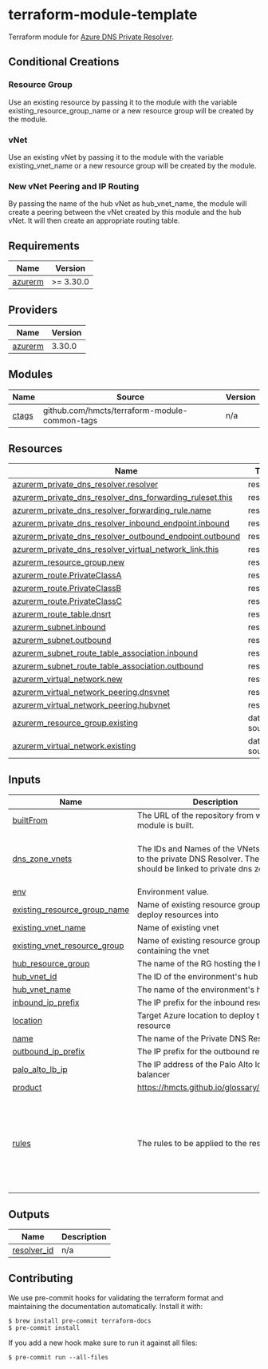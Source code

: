 # terraform-module-template

<!-- TODO fill in resource name in link to product documentation -->
Terraform module for [Azure DNS Private Resolver](https://learn.microsoft.com/en-gb/azure/dns/dns-private-resolver-overview).

## Conditional Creations 
### Resource Group 
Use an existing resource by passing it to the module with the variable existing_resource_group_name or a new resource group will be created by the module.

### vNet
Use an existing vNet by passing it to the module with the variable existing_vnet_name or a new resource group will be created by the module.

### New vNet Peering and IP Routing
By passing the name of the hub vNet as hub_vnet_name, the module will create a peering between the vNet created by this module and the hub vNet.  It will then create an appropriate routing table.


<!-- BEGIN_TF_DOCS -->
## Requirements

| Name | Version |
|------|---------|
| <a name="requirement_azurerm"></a> [azurerm](#requirement\_azurerm) | >= 3.30.0 |

## Providers

| Name | Version |
|------|---------|
| <a name="provider_azurerm"></a> [azurerm](#provider\_azurerm) | 3.30.0 |

## Modules

| Name | Source | Version |
|------|--------|---------|
| <a name="module_ctags"></a> [ctags](#module\_ctags) | github.com/hmcts/terraform-module-common-tags | n/a |

## Resources

| Name | Type |
|------|------|
| [azurerm_private_dns_resolver.resolver](https://registry.terraform.io/providers/hashicorp/azurerm/latest/docs/resources/private_dns_resolver) | resource |
| [azurerm_private_dns_resolver_dns_forwarding_ruleset.this](https://registry.terraform.io/providers/hashicorp/azurerm/latest/docs/resources/private_dns_resolver_dns_forwarding_ruleset) | resource |
| [azurerm_private_dns_resolver_forwarding_rule.name](https://registry.terraform.io/providers/hashicorp/azurerm/latest/docs/resources/private_dns_resolver_forwarding_rule) | resource |
| [azurerm_private_dns_resolver_inbound_endpoint.inbound](https://registry.terraform.io/providers/hashicorp/azurerm/latest/docs/resources/private_dns_resolver_inbound_endpoint) | resource |
| [azurerm_private_dns_resolver_outbound_endpoint.outbound](https://registry.terraform.io/providers/hashicorp/azurerm/latest/docs/resources/private_dns_resolver_outbound_endpoint) | resource |
| [azurerm_private_dns_resolver_virtual_network_link.this](https://registry.terraform.io/providers/hashicorp/azurerm/latest/docs/resources/private_dns_resolver_virtual_network_link) | resource |
| [azurerm_resource_group.new](https://registry.terraform.io/providers/hashicorp/azurerm/latest/docs/resources/resource_group) | resource |
| [azurerm_route.PrivateClassA](https://registry.terraform.io/providers/hashicorp/azurerm/latest/docs/resources/route) | resource |
| [azurerm_route.PrivateClassB](https://registry.terraform.io/providers/hashicorp/azurerm/latest/docs/resources/route) | resource |
| [azurerm_route.PrivateClassC](https://registry.terraform.io/providers/hashicorp/azurerm/latest/docs/resources/route) | resource |
| [azurerm_route_table.dnsrt](https://registry.terraform.io/providers/hashicorp/azurerm/latest/docs/resources/route_table) | resource |
| [azurerm_subnet.inbound](https://registry.terraform.io/providers/hashicorp/azurerm/latest/docs/resources/subnet) | resource |
| [azurerm_subnet.outbound](https://registry.terraform.io/providers/hashicorp/azurerm/latest/docs/resources/subnet) | resource |
| [azurerm_subnet_route_table_association.inbound](https://registry.terraform.io/providers/hashicorp/azurerm/latest/docs/resources/subnet_route_table_association) | resource |
| [azurerm_subnet_route_table_association.outbound](https://registry.terraform.io/providers/hashicorp/azurerm/latest/docs/resources/subnet_route_table_association) | resource |
| [azurerm_virtual_network.new](https://registry.terraform.io/providers/hashicorp/azurerm/latest/docs/resources/virtual_network) | resource |
| [azurerm_virtual_network_peering.dnsvnet](https://registry.terraform.io/providers/hashicorp/azurerm/latest/docs/resources/virtual_network_peering) | resource |
| [azurerm_virtual_network_peering.hubvnet](https://registry.terraform.io/providers/hashicorp/azurerm/latest/docs/resources/virtual_network_peering) | resource |
| [azurerm_resource_group.existing](https://registry.terraform.io/providers/hashicorp/azurerm/latest/docs/data-sources/resource_group) | data source |
| [azurerm_virtual_network.existing](https://registry.terraform.io/providers/hashicorp/azurerm/latest/docs/data-sources/virtual_network) | data source |

## Inputs

| Name | Description | Type | Default | Required |
|------|-------------|------|---------|:--------:|
| <a name="input_builtFrom"></a> [builtFrom](#input\_builtFrom) | The URL of the repository from which the module is built. | `string` | n/a | yes |
| <a name="input_dns_zone_vnets"></a> [dns\_zone\_vnets](#input\_dns\_zone\_vnets) | The IDs and Names of the VNets to link to the private DNS Resolver. These VNets should be linked to private dns zones. | <pre>list(object({<br>    name = string<br>    id   = string<br>  }))</pre> | n/a | yes |
| <a name="input_env"></a> [env](#input\_env) | Environment value. | `string` | n/a | yes |
| <a name="input_existing_resource_group_name"></a> [existing\_resource\_group\_name](#input\_existing\_resource\_group\_name) | Name of existing resource group to deploy resources into | `string` | `null` | no |
| <a name="input_existing_vnet_name"></a> [existing\_vnet\_name](#input\_existing\_vnet\_name) | Name of existing vnet | `string` | `null` | no |
| <a name="input_existing_vnet_resource_group"></a> [existing\_vnet\_resource\_group](#input\_existing\_vnet\_resource\_group) | Name of existing resource group containing the vnet | `string` | `null` | no |
| <a name="input_hub_resource_group"></a> [hub\_resource\_group](#input\_hub\_resource\_group) | The name of the RG hosting the hub vNet | `string` | n/a | yes |
| <a name="input_hub_vnet_id"></a> [hub\_vnet\_id](#input\_hub\_vnet\_id) | The ID of the environment's hub vNet | `string` | n/a | yes |
| <a name="input_hub_vnet_name"></a> [hub\_vnet\_name](#input\_hub\_vnet\_name) | The name of the environment's hub vNet | `string` | n/a | yes |
| <a name="input_inbound_ip_prefix"></a> [inbound\_ip\_prefix](#input\_inbound\_ip\_prefix) | The IP prefix for the inbound resolver. | `string` | n/a | yes |
| <a name="input_location"></a> [location](#input\_location) | Target Azure location to deploy the resource | `string` | `"uksouth"` | no |
| <a name="input_name"></a> [name](#input\_name) | The name of the Private DNS Resolver | `string` | n/a | yes |
| <a name="input_outbound_ip_prefix"></a> [outbound\_ip\_prefix](#input\_outbound\_ip\_prefix) | The IP prefix for the outbound resolver. | `string` | n/a | yes |
| <a name="input_palo_alto_lb_ip"></a> [palo\_alto\_lb\_ip](#input\_palo\_alto\_lb\_ip) | The IP address of the Palo Alto load balancer | `string` | n/a | yes |
| <a name="input_product"></a> [product](#input\_product) | https://hmcts.github.io/glossary/#product | `string` | n/a | yes |
| <a name="input_rules"></a> [rules](#input\_rules) | The rules to be applied to the resolver. | <pre>list(object({<br>    name        = string<br>    domain_name = string<br>    target_dns_servers = list(object({<br>      ip_address = string<br>      port       = number<br>    }))<br>    enabled = bool<br>  }))</pre> | n/a | yes |

## Outputs

| Name | Description |
|------|-------------|
| <a name="output_resolver_id"></a> [resolver\_id](#output\_resolver\_id) | n/a |
<!-- END_TF_DOCS -->

## Contributing

We use pre-commit hooks for validating the terraform format and maintaining the documentation automatically.
Install it with:

```shell
$ brew install pre-commit terraform-docs
$ pre-commit install
```

If you add a new hook make sure to run it against all files:
```shell
$ pre-commit run --all-files
```
